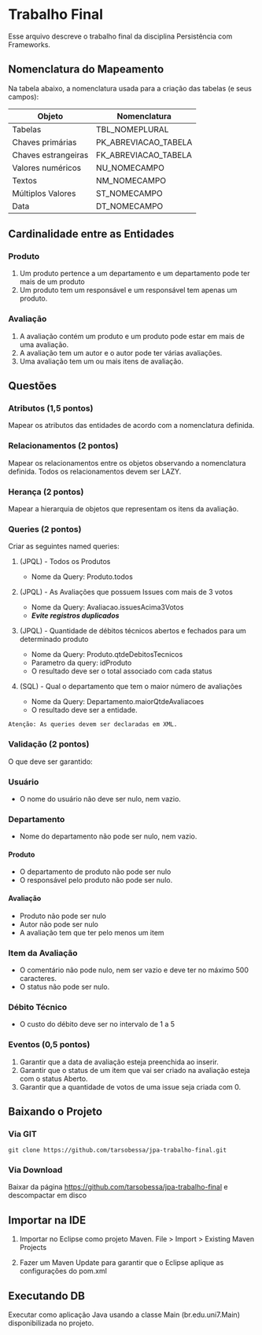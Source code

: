 # Trabalho Final

Esse arquivo descreve o trabalho final da disciplina Persistência com Frameworks.

## Nomenclatura do Mapeamento

Na tabela abaixo, a nomenclatura usada para a criação das tabelas (e seus campos):

Objeto | Nomenclatura
--------|------------
Tabelas | TBL_NOMEPLURAL
Chaves primárias | PK\_ABREVIACAO\_TABELA
Chaves estrangeiras | FK\_ABREVIACAO\_TABELA
Valores numéricos | NU_NOMECAMPO
Textos | NM_NOMECAMPO
Múltiplos Valores | ST_NOMECAMPO
Data | DT_NOMECAMPO

## Cardinalidade entre as Entidades

### Produto
1. Um produto pertence a um departamento e um departamento pode ter mais de um produto
2. Um produto tem um responsável e um responsável tem apenas um produto.

### Avaliação
1. A avaliação contém um produto e um produto pode estar em mais de uma avaliação.
2. A avaliação tem um autor e o autor pode ter várias avaliações.
3. Uma avaliação tem um ou mais itens de avaliação.

## Questões

### Atributos (1,5 pontos)

Mapear os atributos das entidades de acordo com a nomenclatura definida. 

### Relacionamentos (2 pontos)

Mapear os relacionamentos entre os objetos observando a nomenclatura definida. Todos os relacionamentos devem ser LAZY.

### Herança (2 pontos)

Mapear a hierarquia de objetos que representam os itens da avaliação.

### Queries (2 pontos)

Criar as seguintes named queries:

1. (JPQL) - Todos os Produtos
   * Nome da Query: Produto.todos   

2. (JPQL) - As Avaliações que possuem Issues com mais de 3 votos
   * Nome da Query: Avaliacao.issuesAcima3Votos
   * ***Evite registros duplicados***

3. (JPQL) - Quantidade de débitos técnicos abertos e fechados para um determinado produto
   * Nome da Query: Produto.qtdeDebitosTecnicos
   * Parametro da query: idProduto
   * O resultado deve ser o total associado com cada status

4. (SQL) - Qual o departamento que tem o maior número de avaliações
   * Nome da Query: Departamento.maiorQtdeAvaliacoes
   * O resultado deve ser a entidade.

```Atenção: As queries devem ser declaradas em XML.```

### Validação (2 pontos)

O que deve ser garantido:

### Usuário
* O nome do usuário não deve ser nulo, nem vazio.

### Departamento
* Nome do departamento não pode ser nulo, nem vazio.

#### Produto
* O departamento de produto não pode ser nulo
* O responsável pelo produto não pode ser nulo.

#### Avaliação
* Produto não pode ser nulo
* Autor não pode ser nulo
* A avaliação tem que ter pelo menos um item

### Item da Avaliação
* O comentário não pode nulo, nem ser vazio e deve ter no máximo 500 caracteres.
* O status não pode ser nulo.

### Débito Técnico
* O custo do débito deve ser no intervalo de 1 a 5

### Eventos (0,5 pontos)

1. Garantir que a data de avaliação esteja preenchida ao inserir.
2. Garantir que o status de um item que vai ser criado na avaliação esteja com o status Aberto.
3. Garantir que a quantidade de votos de uma issue seja criada com 0.

## Baixando o Projeto

### Via GIT

```git clone https://github.com/tarsobessa/jpa-trabalho-final.git```

### Via Download

Baixar da página https://github.com/tarsobessa/jpa-trabalho-final e descompactar em disco

## Importar na IDE

1. Importar no Eclipse como projeto Maven. File > Import > Existing Maven Projects

2. Fazer um Maven Update para garantir que o Eclipse aplique as configurações do pom.xml

## Executando DB

Executar como aplicação Java usando a classe Main (br.edu.uni7.Main) disponibilizada no projeto. 

